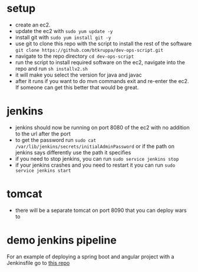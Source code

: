 # setup
* create an ec2.  
* update the ec2 with `sudo yum update -y`  
* install git with `sudo yum install git -y`  
* use git to clone this repo with the script to install the rest of the software `git clone https://github.com/btkruppa/dev-ops-script.git`  
* navigate to the repo directory `cd dev-ops-script`
* run the script to install required software on the ec2, navigate into the repo and run `sh installv2.sh`
* it will make you select the version for java and javac
* after it runs if you want to do mvn commands exit and re-enter the ec2. If someone can get this better that would be great.
# jenkins
* jenkins should now be running on port 8080 of the ec2 with no addition to the url after the port
* to get the password run `sudo cat /var/lib/jenkins/secrets/initialAdminPassword` or if the path on jenkins says differently use the path it specifies
* if you need to stop jenkins, you can run `sudo service jenkins stop`
* if your jenkins crashes and you need to restart it you can run `sudo service jenkins start`
# tomcat
* there will be a separate tomcat on port 8090 that you can deploy wars to

# demo jenkins pipeline
For an example of deploying a spring boot and angular project with a Jenkinsfile go to [this repo](https://github.com/btkruppa/angular-spring-boo-dev-ops)
